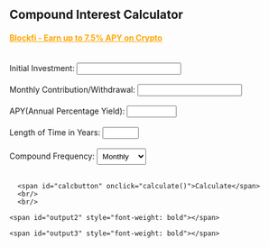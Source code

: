 <script src="{{ base.url | prepend: site.url }}/assets/js/calculator.js"></script>
<div class="calculator">
    <h2>Compound Interest Calculator</h2>
    <h4><a href="https://blockfi.mxuy67.net/Q7rqA" target="_'blank'" style="color: #ffa500 !important;">Blockfi - Earn up to 7.5% APY on Crypto</a></h4>
    <br/>
    <label>Initial Investment:</label>
    <input id="capital" type="number" oninput="javascript: if (this.value.length > this.maxLength) this.value = this.value.slice(0, this.maxLength);" maxlength = "128" onkeypress= "return isNumberKey(event)">
    <br/>
    <br/>
    <label>Monthly Contribution/Withdrawal:</label>
    <input id="contribution" type="number" oninput="javascript: if (this.value.length > this.maxLength) this.value = this.value.slice(0, this.maxLength);" maxlength = "128" onkeypress= "return allowNegativeNumber(event)">
    <br/>
    <br/>
    <label>APY(Annual Percentage Yield):</label>
    <input type="number" min="0" max="100" step="0.01" id="myPercent" oninput="javascript: if (this.value.length > this.maxLength) this.value = this.value.slice(0, this.maxLength);" maxlength = "128" onkeypress= "return isNumberKey(event)"/>
    <br/>
    <br/>
    <label>Length of Time in Years:</label>
    <input type="number" min="0" max="100" step="1" id="lengthoftime" oninput="javascript: if (this.value.length > this.maxLength) this.value = this.value.slice(0, this.maxLength);" maxlength = "128" onkeypress= "return isNumberKey(event)"/><span></span>
     <br/>
     <br/>
    <label for="compound">Compound Frequency:</label>
<select name="compound" id="compound" form="compoundform" style="padding: 5px;">
  <option value="weekly">Weekly</option>
  <option selected value="monthly">Monthly</option>
  <option value="quarterly">Quarterly</option>
  <option value="yearly">Yearly</option>
</select>
<br/>
<br/>



      <span id="calcbutton" onclick="calculate()">Calculate</span>
      <br/>
      <br/>
<div class="result">
    <span id="output" style="font-weight: bold"></span>

    <span id="output2" style="font-weight: bold"></span>

    <span id="output3" style="font-weight: bold"></span>
</div>
  </div>
